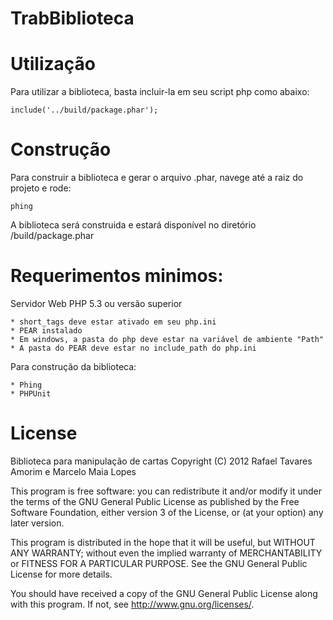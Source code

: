 TrabBiblioteca
==============

# Utilização

Para utilizar a biblioteca, basta incluir-la em seu script php como abaixo:

    include('../build/package.phar');

# Construção

Para construir a biblioteca e gerar o arquivo .phar, navege até a raiz do projeto e rode:

    phing

A biblioteca será construida e estará disponível no diretório /build/package.phar

Requerimentos minimos:
=====================
Servidor Web
PHP 5.3 ou versão superior

    * short_tags deve estar ativado em seu php.ini
    * PEAR instalado
    * Em windows, a pasta do php deve estar na variável de ambiente "Path"
    * A pasta do PEAR deve estar no include_path do php.ini

Para construção da biblioteca:

    * Phing
    * PHPUnit


License
========================================
Biblioteca para manipulação de cartas
Copyright (C) 2012  Rafael Tavares Amorim e Marcelo Maia Lopes

This program is free software: you can redistribute it and/or modify
it under the terms of the GNU General Public License as published by
the Free Software Foundation, either version 3 of the License, or
(at your option) any later version.

This program is distributed in the hope that it will be useful,
but WITHOUT ANY WARRANTY; without even the implied warranty of
MERCHANTABILITY or FITNESS FOR A PARTICULAR PURPOSE.  See the
GNU General Public License for more details.

You should have received a copy of the GNU General Public License
along with this program.  If not, see <http://www.gnu.org/licenses/>.